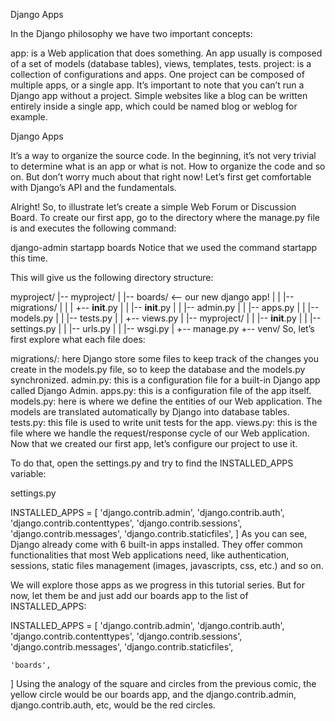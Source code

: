Django Apps

In the Django philosophy we have two important concepts:

app: is a Web application that does something. An app usually is composed of a set of models (database tables), views, templates, tests.
project: is a collection of configurations and apps. One project can be composed of multiple apps, or a single app.
It’s important to note that you can’t run a Django app without a project. Simple websites like a blog can be written entirely inside a single app, which could be named blog or weblog for example.

Django Apps

It’s a way to organize the source code. In the beginning, it’s not very trivial to determine what is an app or what is not. How to organize the code and so on. But don’t worry much about that right now! Let’s first get comfortable with Django’s API and the fundamentals.

Alright! So, to illustrate let’s create a simple Web Forum or Discussion Board. To create our first app, go to the directory where the manage.py file is and executes the following command:

django-admin startapp boards
Notice that we used the command startapp this time.

This will give us the following directory structure:

myproject/
 |-- myproject/
 |    |-- boards/                <-- our new django app!
 |    |    |-- migrations/
 |    |    |    +-- __init__.py
 |    |    |-- __init__.py
 |    |    |-- admin.py
 |    |    |-- apps.py
 |    |    |-- models.py
 |    |    |-- tests.py
 |    |    +-- views.py
 |    |-- myproject/
 |    |    |-- __init__.py
 |    |    |-- settings.py
 |    |    |-- urls.py
 |    |    |-- wsgi.py
 |    +-- manage.py
 +-- venv/
So, let’s first explore what each file does:

migrations/: here Django store some files to keep track of the changes you create in the models.py file, so to keep the database and the models.py synchronized.
admin.py: this is a configuration file for a built-in Django app called Django Admin.
apps.py: this is a configuration file of the app itself.
models.py: here is where we define the entities of our Web application. The models are translated automatically by Django into database tables.
tests.py: this file is used to write unit tests for the app.
views.py: this is the file where we handle the request/response cycle of our Web application.
Now that we created our first app, let’s configure our project to use it.

To do that, open the settings.py and try to find the INSTALLED_APPS variable:

settings.py

INSTALLED_APPS = [
    'django.contrib.admin',
    'django.contrib.auth',
    'django.contrib.contenttypes',
    'django.contrib.sessions',
    'django.contrib.messages',
    'django.contrib.staticfiles',
]
As you can see, Django already come with 6 built-in apps installed. They offer common functionalities that most Web applications need, like authentication, sessions, static files management (images, javascripts, css, etc.) and so on.

We will explore those apps as we progress in this tutorial series. But for now, let them be and just add our boards app to the list of INSTALLED_APPS:

INSTALLED_APPS = [
    'django.contrib.admin',
    'django.contrib.auth',
    'django.contrib.contenttypes',
    'django.contrib.sessions',
    'django.contrib.messages',
    'django.contrib.staticfiles',

    'boards',
]
Using the analogy of the square and circles from the previous comic, the yellow circle would be our boards app, and the django.contrib.admin, django.contrib.auth, etc, would be the red circles.
